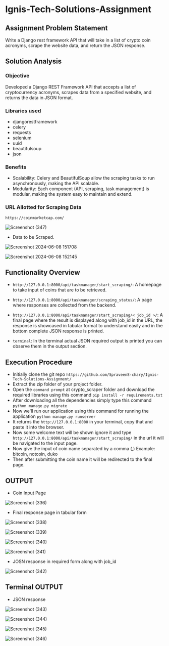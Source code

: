 # Ignis-Tech-Solutions-Assignment

## Assignment Problem Statement
Write a Django rest framework API that will take in a list of crypto coin acronyms, scrape the website data, and return the JSON response.

## Solution Analysis
### Objective
Developed a Django REST Framework API that accepts a list of cryptocurrency acronyms, scrapes data from a specified website, and returns the data in JSON format.

### Libraries used
- djangorestframework
- celery
- requests
- selenium
- uuid
- beautifulsoup
- json

### Benefits
- Scalability: Celery and BeautifulSoup allow the scraping tasks to run asynchronously, making the API scalable.
- Modularity: Each component (API, scraping, task management) is modular, making the system easy to maintain and extend.

### URL Allotted for Scraping Data
```https://coinmarketcap.com/```

![Screenshot (347)](https://github.com/Spraveen8-chary/Ignis-Tech-Solutions-Assignment/assets/108536707/9c7948ff-28a2-470c-a05b-a5a7220c92cf)

- Data to be Scraped.

![Screenshot 2024-06-08 151708](https://github.com/Spraveen8-chary/Ignis-Tech-Solutions-Assignment/assets/108536707/3ffd5756-3ef6-4e16-aa9b-e737ac1d7544)

![Screenshot 2024-06-08 152145](https://github.com/Spraveen8-chary/Ignis-Tech-Solutions-Assignment/assets/108536707/d125afec-8a19-47a6-aab7-490bb63ae2b2)

## Functionality Overview
- ```http://127.0.0.1:8000/api/taskmanager/start_scraping/```: A homepage to take input of coins that are to be retrieved.
  
- ```http://127.0.0.1:8000/api/taskmanager/scraping_status/```: A page where responses are collected from the backend.
  
- ```http://127.0.0.1:8000/api/taskmanager/start_scraping/< job_id >/```: A final page where the result is displayed along with job_id in the URL, the response is showcased in tabular format to understand easily and in the bottom complete JSON response is printed.
  
- ```terminal```: In the terminal actual JSON required output is printed you can observe them in the output section.

## Execution Procedure
- Initially clone the git repo ```https://github.com/Spraveen8-chary/Ignis-Tech-Solutions-Assignment/```
- Extract the zip folder of your project folder.
- Open the ```command prompt``` at crypto_scraper folder and download the required libraries using this command ```pip install -r requirements.txt```
- After downloading all the dependencies simply type this command ```python manage.py migrate```
- Now we'll run our application using this command for running the application ```python manage.py runserver```
- It returns the ```http://127.0.0.1:8000``` in your terminal, copy that and paste it into the browser.
- Now some welcome text will be shown ignore it and type ```http://127.0.0.1:8000/api/taskmanager/start_scraping/``` in the url it will be navigated to the input page.
- Now give the input of coin name separated by a comma (,) Example: bitcoin, notcoin, duko
- Then after submitting the coin name it will be redirected to the final page.

## OUTPUT

- Coin Input Page

![Screenshot (336)](https://github.com/Spraveen8-chary/Ignis-Tech-Solutions-Assignment/assets/108536707/704ff3b2-232f-41f4-9624-0b73837d1ccf)

- Final response page in tabular form
  
![Screenshot (338)](https://github.com/Spraveen8-chary/Ignis-Tech-Solutions-Assignment/assets/108536707/8dda33d3-d8dd-4434-916d-6c53c24a5828)

![Screenshot (339)](https://github.com/Spraveen8-chary/Ignis-Tech-Solutions-Assignment/assets/108536707/dab38c1d-f631-4738-9978-0088624e3444)

![Screenshot (340)](https://github.com/Spraveen8-chary/Ignis-Tech-Solutions-Assignment/assets/108536707/2e7a1663-35a5-46e2-b2a0-3b8eceabe952)

![Screenshot (341)](https://github.com/Spraveen8-chary/Ignis-Tech-Solutions-Assignment/assets/108536707/1eb4c8e2-1eb6-4f82-955d-5cc7c40e82e2)

- JOSN response in required form along with job_id
  
![Screenshot (342)](https://github.com/Spraveen8-chary/Ignis-Tech-Solutions-Assignment/assets/108536707/484ff9e9-6f03-4d31-b7c8-74e69abbac87)

## Terminal OUTPUT
- JSON response
  
![Screenshot (343)](https://github.com/Spraveen8-chary/Ignis-Tech-Solutions-Assignment/assets/108536707/dbadc57c-1e0e-41e3-a391-953e87b334d4)

![Screenshot (344)](https://github.com/Spraveen8-chary/Ignis-Tech-Solutions-Assignment/assets/108536707/9b2decf6-e908-43e5-93e1-57c34a418a00)

![Screenshot (345)](https://github.com/Spraveen8-chary/Ignis-Tech-Solutions-Assignment/assets/108536707/945152f5-da00-4d16-aedc-c8332357e869)

![Screenshot (346)](https://github.com/Spraveen8-chary/Ignis-Tech-Solutions-Assignment/assets/108536707/f8792fb4-933a-46a5-89a1-f67413a94b72)
